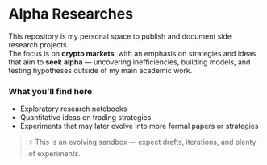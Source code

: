 # Alpha Researches

This repository is my personal space to publish and document side research projects.  
The focus is on **crypto markets**, with an emphasis on strategies and ideas that aim to **seek alpha** — uncovering inefficiencies, building models, and testing hypotheses outside of my main academic work.

### What you’ll find here
- Exploratory research notebooks  
- Quantitative ideas on trading strategies 
- Experiments that may later evolve into more formal papers or strategies  

> ⚡ This is an evolving sandbox — expect drafts, iterations, and plenty of experiments.
